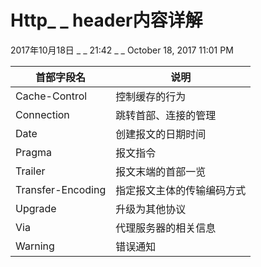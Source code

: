 # Http_ _ header内容详解

2017年10月18日 _ _ 21:42 _ _ October 18, 2017 11:01 PM

| 首部字段名 | 说明 |
|--------|--------|
|     Cache-Control   |     控制缓存的行为   |
|     Connection   |     跳转首部、连接的管理   |
|    Date  |     创建报文的日期时间   |
|     Pragma   |     报文指令   |
|     Trailer   |     报文末端的首部一览   |
|     Transfer-Encoding  |     指定报文主体的传输编码方式   |
|     Upgrade   |     升级为其他协议   |
|     Via   |     代理服务器的相关信息   |
|     Warning   |     错误通知   |


